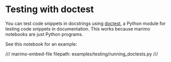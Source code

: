 # Testing with doctest

You can test code snippets in docstrings using
[doctest](https://docs.python.org/3/library/doctest.html), a Python module for
testing code snippets in documentation. This works because marimo notebooks are
just Python programs.

See this notebook for an example:

/// marimo-embed-file
    filepath: examples/testing/running_doctests.py
///

